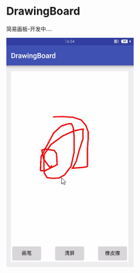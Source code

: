 # DrawingBoard
简易画板-开发中....

![Image](https://raw.githubusercontent.com/msilemsile/DrawingBoard/master/example1.gif)  
